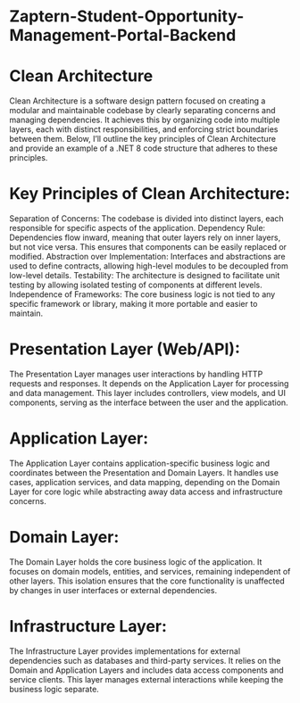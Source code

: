 # Zaptern-Student-Opportunity-Management-Portal-Backend

# Clean Architecture
Clean Architecture is a software design pattern focused on creating a modular and maintainable codebase by clearly separating concerns and managing dependencies. It achieves this by organizing code into multiple layers, each with distinct responsibilities, and enforcing strict boundaries between them. Below, I’ll outline the key principles of Clean Architecture and provide an example of a .NET 8 code structure that adheres to these principles.

# Key Principles of Clean Architecture:
Separation of Concerns: The codebase is divided into distinct layers, each responsible for specific aspects of the application.
Dependency Rule: Dependencies flow inward, meaning that outer layers rely on inner layers, but not vice versa. This ensures that components can be easily replaced or modified.
Abstraction over Implementation: Interfaces and abstractions are used to define contracts, allowing high-level modules to be decoupled from low-level details.
Testability: The architecture is designed to facilitate unit testing by allowing isolated testing of components at different levels.
Independence of Frameworks: The core business logic is not tied to any specific framework or library, making it more portable and easier to maintain.

# Presentation Layer (Web/API):
The Presentation Layer manages user interactions by handling HTTP requests and responses. It depends on the Application Layer for processing and data management. This layer includes controllers, view models, and UI components, serving as the interface between the user and the application.

# Application Layer:
The Application Layer contains application-specific business logic and coordinates between the Presentation and Domain Layers. It handles use cases, application services, and data mapping, depending on the Domain Layer for core logic while abstracting away data access and infrastructure concerns.

# Domain Layer:
The Domain Layer holds the core business logic of the application. It focuses on domain models, entities, and services, remaining independent of other layers. This isolation ensures that the core functionality is unaffected by changes in user interfaces or external dependencies.

# Infrastructure Layer:
The Infrastructure Layer provides implementations for external dependencies such as databases and third-party services. It relies on the Domain and Application Layers and includes data access components and service clients. This layer manages external interactions while keeping the business logic separate.

